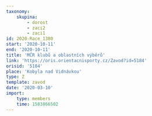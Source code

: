 ```yaml
---
taxonomy:
    skupina:
        - dorost
        - zaci2
        - zaci1
id: 2020-Race_1380
start: '2020-10-11'
end: '2020-10-11'
title: 'MČR klubů a oblastních výběrů'
link: 'https://oris.orientacnisporty.cz/Zavod?id=5184'
orisid: '5184'
place: 'Kobyla nad Vidnávkou'
type: Z
template: zavod
date: '2020-03-10'
import:
    type: members
    time: 1583866502
---
```

